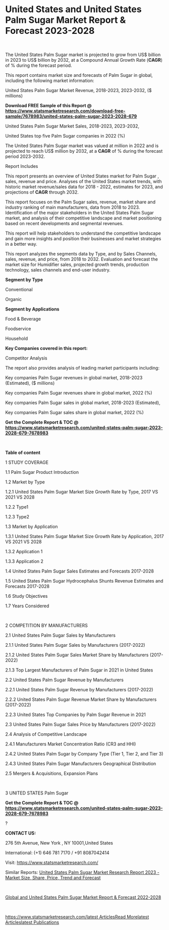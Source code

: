 <h1>United States and United States Palm Sugar Market Report & Forecast 2023-2028</h1><br/><p>The United States Palm Sugar market is projected to grow from US$ billion in 2023 to US$ billion by 2032, at a Compound Annual Growth Rate (<strong>CAGR</strong>) of % during the forecast period.</p>
 
 
 
 <p>This report contains market size and forecasts of Palm Sugar in global, including the following market information:</p>
 
 
 
 <p>United States Palm Sugar Market Revenue, 2018-2023, 2023-2032, ($ millions)</p>
 
 
 
 <p><strong>Download FREE Sample of this Report @ <a href="https://www.statsmarketresearch.com/download-free-sample/7678983/united-states-palm-sugar-2023-2028-679">https://www.statsmarketresearch.com/download-free-sample/7678983/united-states-palm-sugar-2023-2028-679</a></strong></p>
 
 
 
 <p>United States Palm Sugar Market Sales, 2018-2023, 2023-2032,</p>
 
 
 
 <p>United States top five Palm Sugar companies in 2022 (%)</p>
 
 
 
 <p>The United States Palm Sugar market was valued at million in 2022 and is projected to reach US$ million by 2032, at a <strong>CAGR</strong> of % during the forecast period 2023-2032.</p>
 
 
 
 <p>Report Includes</p>
 
 
 
 <p>This report presents an overview of United States market for Palm Sugar , sales, revenue and price. Analyses of the United States market trends, with historic market revenue/sales data for 2018 - 2022, estimates for 2023, and projections of <strong>CAGR</strong> through 2032.</p>
 
 
 
 <p>This report focuses on the Palm Sugar sales, revenue, market share and industry ranking of main manufacturers, data from 2018 to 2023. Identification of the major stakeholders in the United States Palm Sugar market, and analysis of their competitive landscape and market positioning based on recent developments and segmental revenues.</p>
 
 
 
 <p>This report will help stakeholders to understand the competitive landscape and gain more insights and position their businesses and market strategies in a better way.</p>
 
 
 
 <p>This report analyzes the segments data by Type, and by Sales Channels, sales, revenue, and price, from 2018 to 2032. Evaluation and forecast the market size for Humidifier sales, projected growth trends, production technology, sales channels and end-user industry.</p>
 
 
 
 <p><strong>Segment by Type</strong></p>
 
 
 
 <p>Conventional</p>
 
 
 
 <p>Organic</p>
 
 
 
 <p><strong>Segment <strong><strong>by Applications</strong></strong></strong></p>
 
 
 
 <p>Food & Beverage</p>
 
 
 
 <p>Foodservice</p>
 
 
 
 <p>Household</p>
 
 
 
 <p><strong>Key Companies covered in this report:</strong></p>
 
 
 
 <p>Competitor Analysis</p>
 
 
 
 <p>The report also provides analysis of leading market participants including:</p>
 
 
 
 <p>Key companies Palm Sugar revenues in global market, 2018-2023 (Estimated), ($ millions)</p>
 
 
 
 <p>Key companies Palm Sugar revenues share in global market, 2022 (%)</p>
 
 
 
 <p>Key companies Palm Sugar sales in global market, 2018-2023 (Estimated),</p>
 
 
 
 <p>Key companies Palm Sugar sales share in global market, 2022 (%)</p>
 
 
 
 <div><b>Get the Complete Report & TOC @ <a href="https://www.statsmarketresearch.com/united-states-palm-sugar-2023-2028-679-7678983">https://www.statsmarketresearch.com/united-states-palm-sugar-2023-2028-679-7678983</a></b></div>
 
 
 
 <p><br />
 
 <b>Table of content</b></p>
 
 
 
 <p>1 STUDY COVERAGE<br />
 
 1.1 Palm Sugar Product Introduction<br />
 
 1.2 Market by Type<br />
 
 1.2.1 United States Palm Sugar Market Size Growth Rate by Type, 2017 VS 2021 VS 2028<br />
 
 1.2.2 Type1<br />
 
 1.2.3 Type2<br />
 
 1.3 Market by Application<br />
 
 1.3.1 United States Palm Sugar Market Size Growth Rate by Application, 2017 VS 2021 VS 2028<br />
 
 1.3.2 Application 1<br />
 
 1.3.3 Application 2<br />
 
 1.4 United States Palm Sugar Sales Estimates and Forecasts 2017-2028<br />
 
 1.5 United States Palm Sugar Hydrocephalus Shunts Revenue Estimates and Forecasts 2017-2028<br />
 
 1.6 Study Objectives<br />
 
 1.7 Years Considered<br />
 
 <br />
 
 2 COMPETITION BY MANUFACTURERS<br />
 
 2.1 United States Palm Sugar Sales by Manufacturers<br />
 
 2.1.1 United States Palm Sugar Sales by Manufacturers (2017-2022)<br />
 
 2.1.2 United States Palm Sugar Sales Market Share by Manufacturers (2017-2022)<br />
 
 2.1.3 Top Largest Manufacturers of Palm Sugar in 2021 in United States<br />
 
 2.2 United States Palm Sugar Revenue by Manufacturers<br />
 
 2.2.1 United States Palm Sugar Revenue by Manufacturers (2017-2022)<br />
 
 2.2.2 United States Palm Sugar Revenue Market Share by Manufacturers (2017-2022)<br />
 
 2.2.3 United States Top Companies by Palm Sugar Revenue in 2021<br />
 
 2.3 United States Palm Sugar Sales Price by Manufacturers (2017-2022)<br />
 
 2.4 Analysis of Competitive Landscape<br />
 
 2.4.1 Manufacturers Market Concentration Ratio (CR3 and HHI)<br />
 
 2.4.2 United States Palm Sugar by Company Type (Tier 1, Tier 2, and Tier 3)<br />
 
 2.4.3 United States Palm Sugar Manufacturers Geographical Distribution<br />
 
 2.5 Mergers & Acquisitions, Expansion Plans<br />
 
 <br />
 
 3 UNITED STATES Palm Sugar</p>
 
 
 
 <div><b>Get the Complete Report & TOC @ <a href="https://www.statsmarketresearch.com/united-states-palm-sugar-2023-2028-679-7678983">https://www.statsmarketresearch.com/united-states-palm-sugar-2023-2028-679-7678983</a></b></div>
 
 
 
 <p>? </p>
 
 
 
 <p><b>CONTACT US:</b><br />
 
 276 5th Avenue, New York , NY 10001,United States<br />
 
 International: (+1) 646 781 7170 / +91 8087042414<br />
 
 Visit: <a href="https://www.statsmarketresearch.com/">https://www.statsmarketresearch.com/</a><br />
 
 Similar Reports: <a href="https://www.statsmarketresearch.com/united-states-palm-sugar-2023-2028-679-7678983">United States Palm Sugar Market Research Report 2023 - Market Size, Share, Price, Trend and Forecast</a><br />
 
 <br />
 
 <a href="https://www.statsmarketresearch.com/united-states-palm-sugar-2023-2028-679-7678983">Global and United States Palm Sugar Market Report & Forecast 2022-2028</a><br />
 
 <br />
 
 <a href="https://gyeongbokgung.com">https://www.statsmarketresearch.com/</a><a href="https://hallyeomaritime.com">latest Articles</a><a href="https://jingwansa.com">Read More</a><a href="https://nguoiviet.jp/">latest Articles</a><a href="https://www.intelmarketresearch.com/">latest Publications</a></p>